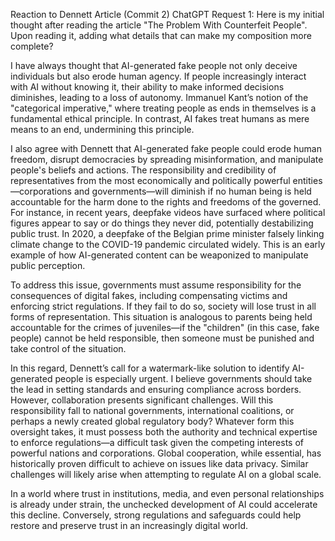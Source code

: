 Reaction to Dennett Article (Commit 2)
ChatGPT Request 1: 
Here is my initial thought after reading the article "The Problem With Counterfeit People". Upon reading it, adding what details that can make my composition more complete?

I have always thought that AI-generated fake people not only deceive individuals but also erode human agency. If people increasingly interact with AI without knowing it, their ability to make informed decisions diminishes, leading to a loss of autonomy. Immanuel Kant’s notion of the "categorical imperative," where treating people as ends in themselves is a fundamental ethical principle. In contrast, AI fakes treat humans as mere means to an end, undermining this principle.

I also agree with Dennett that AI-generated fake people could erode human freedom, disrupt democracies by spreading misinformation, and manipulate people's beliefs and actions. The responsibility and credibility of representatives from the most economically and politically powerful entities—corporations and governments—will diminish if no human being is held accountable for the harm done to the rights and freedoms of the governed. For instance, in recent years, deepfake videos have surfaced where political figures appear to say or do things they never did, potentially destabilizing public trust. In 2020, a deepfake of the Belgian prime minister falsely linking climate change to the COVID-19 pandemic circulated widely. This is an early example of how AI-generated content can be weaponized to manipulate public perception.

To address this issue, governments must assume responsibility for the consequences of digital fakes, including compensating victims and enforcing strict regulations. If they fail to do so, society will lose trust in all forms of representation. This situation is analogous to parents being held accountable for the crimes of juveniles—if the "children" (in this case, fake people) cannot be held responsible, then someone must be punished and take control of the situation.

In this regard, Dennett’s call for a watermark-like solution to identify AI-generated people is especially urgent. I believe governments should take the lead in setting standards and ensuring compliance across borders. However, collaboration presents significant challenges. Will this responsibility fall to national governments, international coalitions, or perhaps a newly created global regulatory body? Whatever form this oversight takes, it must possess both the authority and technical expertise to enforce regulations—a difficult task given the competing interests of powerful nations and corporations. Global cooperation, while essential, has historically proven difficult to achieve on issues like data privacy. Similar challenges will likely arise when attempting to regulate AI on a global scale.

In a world where trust in institutions, media, and even personal relationships is already under strain, the unchecked development of AI could accelerate this decline. Conversely, strong regulations and safeguards could help restore and preserve trust in an increasingly digital world.
